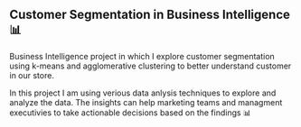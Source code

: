## Customer Segmentation in Business Intelligence 📊 

 Business Intelligence project in which I explore customer segmentation using k-means and
 agglomerative clustering to better understand customer in our store.

 In this project I am using verious data anlysis techniques to explore and analyze the data.
 The insights can help marketing teams and managment executivies to take actionable decisions 
 based on the findings 📊 